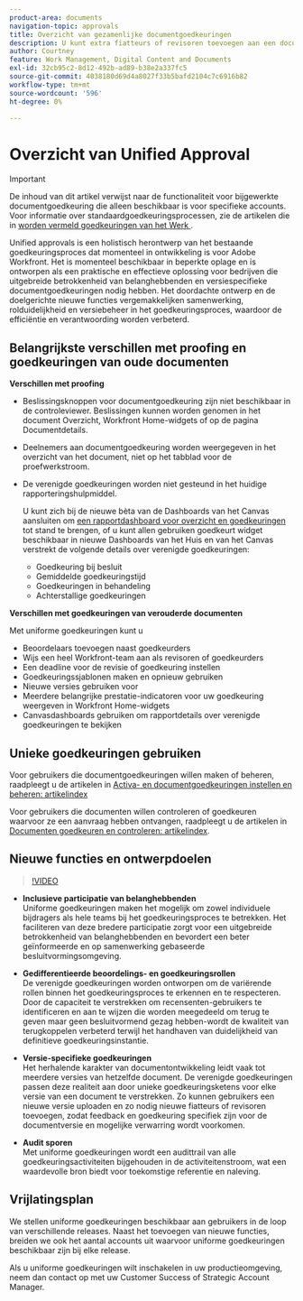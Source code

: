 ```yaml
---
product-area: documents
navigation-topic: approvals
title: Overzicht van gezamenlijke documentgoedkeuringen
description: U kunt extra fiatteurs of revisoren toevoegen aan een document dat al goedkeuringen in behandeling heeft.
author: Courtney
feature: Work Management, Digital Content and Documents
exl-id: 32cb95c2-8d12-492b-ad89-b38e2a337fc5
source-git-commit: 4038180d69d4a8027f33b5bafd2104c7c6916b82
workflow-type: tm+mt
source-wordcount: '596'
ht-degree: 0%

---
```


# Overzicht van Unified Approval

>[!IMPORTANT]
>
>De inhoud van dit artikel verwijst naar de functionaliteit voor bijgewerkte documentgoedkeuring die alleen beschikbaar is voor specifieke accounts. Voor informatie over standaardgoedkeuringsprocessen, zie de artikelen die in [ worden vermeld goedkeuringen van het Werk ](/help/quicksilver/review-and-approve-work/manage-approvals/manage-approvals.md).

Unified approvals is een holistisch herontwerp van het bestaande goedkeuringsproces dat momenteel in ontwikkeling is voor Adobe Workfront. Het is momenteel beschikbaar in beperkte oplage en is ontworpen als een praktische en effectieve oplossing voor bedrijven die uitgebreide betrokkenheid van belanghebbenden en versiespecifieke documentgoedkeuringen nodig hebben. Het doordachte ontwerp en de doelgerichte nieuwe functies vergemakkelijken samenwerking, rolduidelijkheid en versiebeheer in het goedkeuringsproces, waardoor de efficiëntie en verantwoording worden verbeterd.

## Belangrijkste verschillen met proofing en goedkeuringen van oude documenten

**Verschillen met proofing**

* Beslissingsknoppen voor documentgoedkeuring zijn niet beschikbaar in de controleviewer. Beslissingen kunnen worden genomen in het document Overzicht, Workfront Home-widgets of op de pagina Documentdetails.
* Deelnemers aan documentgoedkeuring worden weergegeven in het overzicht van het document, niet op het tabblad voor de proefwerkstroom.
* De verenigde goedkeuringen worden niet gesteund in het huidige rapporteringshulpmiddel.

  U kunt zich bij de nieuwe bèta van de Dashboards van het Canvas aansluiten om [ een rapportdashboard voor overzicht en goedkeuringen ](/help/quicksilver/review-and-approve-work/document-reviews-and-approvals/create-review-and-approval-dashboard.md) tot stand te brengen, of u kunt allen gebruiken goedkeurt widget beschikbaar in nieuwe Dashboards van het Huis en van het Canvas verstrekt de volgende details over verenigde goedkeuringen:

   * Goedkeuring bij besluit
   * Gemiddelde goedkeuringstijd
   * Goedkeuringen in behandeling
   * Achterstallige goedkeuringen

**Verschillen met goedkeuringen van verouderde documenten**

Met uniforme goedkeuringen kunt u

* Beoordelaars toevoegen naast goedkeurders
* Wijs een heel Workfront-team aan als revisoren of goedkeurders
* Een deadline voor de revisie of goedkeuring instellen
* Goedkeuringssjablonen maken en opnieuw gebruiken
* Nieuwe versies gebruiken voor
* Meerdere belangrijke prestatie-indicatoren voor uw goedkeuring weergeven in Workfront Home-widgets
* Canvasdashboards gebruiken om rapportdetails over verenigde goedkeuringen te bekijken

## Unieke goedkeuringen gebruiken

Voor gebruikers die documentgoedkeuringen willen maken of beheren, raadpleegt u de artikelen in [Activa- en documentgoedkeuringen instellen en beheren: artikelindex](/help/quicksilver/review-and-approve-work/document-reviews-and-approvals/manage-document-approvals/set-up-and-manage-doc-asset-approvals-toc.md)

Voor gebruikers die documenten willen controleren of goedkeuren waarvoor ze een aanvraag hebben ontvangen, raadpleegt u de artikelen in [Documenten goedkeuren en controleren: artikelindex](/help/quicksilver/review-and-approve-work/document-reviews-and-approvals/review-and-approve-documents/review-documents-toc.md).

## Nieuwe functies en ontwerpdoelen

>[!VIDEO](https://video.tv.adobe.com/v/3420544/)

* **Inclusieve participatie van belanghebbenden**\
    Uniforme goedkeuringen maken het mogelijk om zowel individuele bijdragers als hele teams bij het goedkeuringsproces te betrekken. Het faciliteren van deze bredere participatie zorgt voor een uitgebreide betrokkenheid van belanghebbenden en bevordert een beter geïnformeerde en op samenwerking gebaseerde besluitvormingsomgeving.

* **Gedifferentieerde beoordelings- en goedkeuringsrollen**\
     De verenigde goedkeuringen worden ontworpen om de variërende rollen binnen het goedkeuringsproces te erkennen en te respecteren. Door de capaciteit te verstrekken om recensenten-gebruikers te identificeren en aan te wijzen die worden meegedeeld om terug te geven maar geen besluitvormend gezag hebben-wordt de kwaliteit van terugkoppelen verbeterd terwijl het handhaven van duidelijkheid van definitieve goedkeuringsinstantie.

* **Versie-specifieke goedkeuringen**\
    Het herhalende karakter van documentontwikkeling leidt vaak tot meerdere versies van hetzelfde document. De verenigde goedkeuringen passen deze realiteit aan door unieke goedkeuringsketens voor elke versie van een document te verstrekken. Zo kunnen gebruikers een nieuwe versie uploaden en zo nodig nieuwe fiatteurs of revisoren toevoegen, zodat feedback en goedkeuring specifiek zijn voor de documentversie en mogelijke verwarring wordt voorkomen.

* **Audit sporen**\
    Met uniforme goedkeuringen wordt een audittrail van alle goedkeuringsactiviteiten bijgehouden in de activiteitenstroom, wat een waardevolle bron biedt voor toekomstige referentie en naleving.

## Vrijlatingsplan

We stellen uniforme goedkeuringen beschikbaar aan gebruikers in de loop van verschillende releases. Naast het toevoegen van nieuwe functies, breiden we ook het aantal accounts uit waarvoor uniforme goedkeuringen beschikbaar zijn bij elke release.

Als u uniforme goedkeuringen wilt inschakelen in uw productieomgeving, neem dan contact op met uw Customer Success of Strategic Account Manager.


